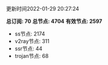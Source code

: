 更新时间2022-01-29 20:27:24

**总订阅: 70**
**总节点: 4704**
**有效节点: 2597**
- ss节点: 2174
- v2ray节点: 311
- ssr节点: 44
- trojan节点: 68
